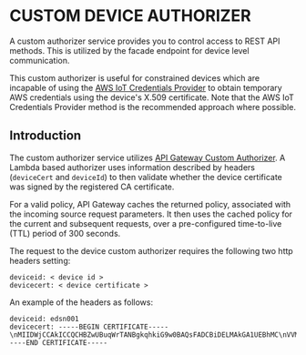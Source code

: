   

# CUSTOM DEVICE AUTHORIZER

A custom authorizer service provides you to control access to REST API methods. This is utilized by the facade endpoint for device level communication.

This custom authorizer is useful for constrained devices which are incapable of using the [AWS IoT Credentials Provider](https://docs.aws.amazon.com/iot/latest/developerguide/authorizing-direct-aws.html) to obtain temporary AWS credentials using the device's X.509 certificate.  Note that the AWS IoT Credentials Provider method is the recommended approach where possible.

## Introduction

The custom authorizer service utilizes [API Gateway Custom Authorizer](https://docs.aws.amazon.com/apigateway/latest/developerguide/apigateway-use-lambda-authorizer.html). A Lambda based authorizer uses information described by headers (`deviceCert` and `deviceId`) to then validate whether the device certificate was signed by the registered CA certificate.

For a valid policy, API Gateway caches the returned policy, associated with the incoming source request parameters. It then uses the cached policy for the current and subsequent requests, over a pre-configured time-to-live (TTL) period of 300 seconds.

The request to the device custom authorizer requires the following two http headers setting:

```
deviceid: < device id >
devicecert: < device certificate >
```

An example of the headers as follows:

```
deviceid: edsn001
devicecert: -----BEGIN CERTIFICATE-----\nMIIDWjCCAkICCQCHBZwUBuqWrTANBgkqhkiG9w0BAQsFADCBiDELMAkGA1UEBhMC\nVVMxCzAJBgNVBAgMAkNPMQ8wDQYDVQQHDAZEZW52ZXIxEDAOBgNVBAoMB0N1bW1p\nbnMxEDAOBgNVBAsMB0VuZ2luZXMxFjAUBgNVBAMMDSouY3VtbWlucy5jb20xHzAd\nBgkqhkiG9w0BCQEWEGluZm9AY3VtbWlucy5jb20wHhcNMTgwNzEyMTU1NjQwWhcN\nMTkwNzEyMTU1NjQwWjBVMQswCQYDVQQGEwJVUzELMAkGA1UECAwCQ0ExDzANBgNV\nBAoMBm1hcmluZTESMBAGA1UECwwJZXF1aXBtZW50MRQwEgYDVQQDDAtjdW1taW5z\nLmNvbTCCASIwDQYJKoZIhvcNAQEBBQADggEPADCCAQoCggEBANU5kNASl7cFq6u\/\nFHALUlR6U77FLc2lQx5DZzXGimDQZXzQ68oBC1kRSv1oxCBzK889r7Awj\/4xcvVO\nUPudS9etP6gpMb2af0UinLN5eM0AMjUsdipqBJGbkDMS2RCD+tXsJHKUUVhlp+yO\ncdQs+dd7s5sWIg8IUMHuMPSHl6hkOYStlkx7+WdPTliS2\/OjClHjcWi0G0BtCgu6\nwV2p7OjVo68741Jl8aQ0N9yEU4mHJiES7JkbsVZWgf46FDUHDCOTeeZHV6EHoJ6R\n\/9fLT2eGFtFez8HjWB6KLwA1mRk3DdRHx4iRV5NvoY44JxxTJj1Lc71v4bye0aul\ni0rdQGkCAwEAATANBgkqhkiG9w0BAQsFAAOCAQEAiOpehqcOU8FVU2dPO8a6+R6u\n62O27q7djQgtnQ4\/KudiYz6JrYolEO8waC5m+4xjqZJ+WcnF8RU9jSWsnsdNL3E6\nfVQ65N8Fx\/9NRmborrWuVhAOGH0XJzaNHUbhHNThlYazAquF5QpS4TWqnJyl+tTy\nB7EH24hj7j3ghjccnr3bN4\/NfKZ9IBtXaDj9CVIcX91K+ZgbkhLo\/Tn\/iUHvjvbJ\nTCz+5rb0BTLzVV8kyp05OuVy21abUrERG3kzx4sHZ419Em9AeVZm+P8EifIBvYrV\n\/9pYhgyN0kJTpPu1Bin4y1UqHmDziddDQXbYBzLS5ov0nX3C\/MeRO1IdsAdorw==\n-----END CERTIFICATE-----
```
